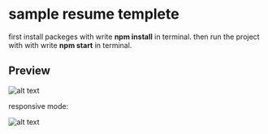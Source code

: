 # sample resume templete
first install packeges with write **npm install** in terminal.
then run the project with with write **npm start** in terminal.

## Preview
![alt text](https://s6.uupload.ir/files/resume1_sbjv.png)


responsive mode:

![alt text](https://s6.uupload.ir/files/resume2_mw2c.png)
